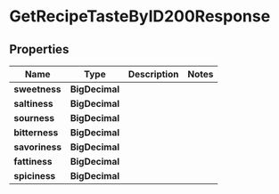 

# GetRecipeTasteByID200Response



## Properties

| Name | Type | Description | Notes |
|------------ | ------------- | ------------- | -------------|
|**sweetness** | **BigDecimal** |  |  |
|**saltiness** | **BigDecimal** |  |  |
|**sourness** | **BigDecimal** |  |  |
|**bitterness** | **BigDecimal** |  |  |
|**savoriness** | **BigDecimal** |  |  |
|**fattiness** | **BigDecimal** |  |  |
|**spiciness** | **BigDecimal** |  |  |



